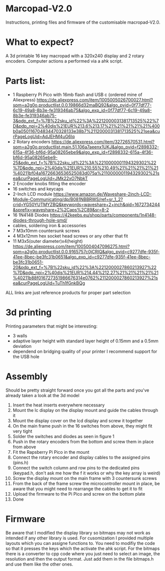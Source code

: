 # Marcopad-V2.0
Instructions, printing files and firmware of the customisable macropad-V2.0.

# What to expect?
A 3d printable 16 key macropad with a 320x240 display and 2 rotary encoders.
Computer actions a performed via a ahk script.

# Parts list:
* 1 Raspberry Pi Pico with 16mb flash and USB c (ordered mine of Aliexpress)
    https://de.aliexpress.com/item/1005005026700027.html?spm=a2g0o.productlist.0.0.19866d32maBQ92&algo_pvid=0f77df77-6c19-49a8-8b3e-fe319346ab75&algo_exp_id=0f77df77-6c19-49a8-8b3e-fe319346ab75-3&pdp_ext_f=%7B%22sku_id%22%3A%2212000031381713525%22%7D&pdp_npi=2%40dis%21EUR%213.6%213.17%21%21%21%21%21%400b0a050116704834470328133e38b7%2112000031381713525%21sea&curPageLogUid=AdJEHM4uG6lq
* 2 Rotary encoders 
    https://de.aliexpress.com/item/32726570531.html?spm=a2g0o.productlist.main.51.106a7aeenx1UKJ&algo_pvid=f2898332-615a-4f36-bf6d-95a08265ebe9&algo_exp_id=f2898332-615a-4f36-bf6d-95a08265ebe9-25&pdp_ext_f=%7B%22sku_id%22%3A%2210000001194329302%22%7D&pdp_npi=2%40dis%21EUR%210.55%210.49%21%21%21%21%21%40211bf04a16726636536525083d075a%2110000001194329302%21sea&curPageLogUid=JMk22xO7NbkT
* 2 Encoder knobs fitting the encoder
* 16 switches and keycaps
* 2-Inch LCD module 
    https://www.amazon.de/Waveshare-2inch-LCD-Module-Communicating/dp/B081NBBRWS/ref=sr_1_2?crid=YG50YUTMYZBQ&keywords=waveshare+2+inch&qid=1672734244&sprefix=waveshare+2%2Caps%2C89&sr=8-2
* 16 1N4148 Diodes
    https://42keebs.eu/shop/parts/components/1n4148-diodes-through-hole-smd/
* cables, soldering iron & accessories
* 7 M3x10mm countersunk screws
* 4 M3x12mm hex socket head screws or any other that fit
* 11 M3x5(outer diameter)x4(height)
    https://de.aliexpress.com/item/1005004047096275.html?spm=a2g0o.productlist.0.0.9165757c0jCRIQ&algo_pvid=c9277dfe-935f-41ee-8bec-be3fc31b0651&algo_exp_id=c9277dfe-935f-41ee-8bec-be3fc31b0651-20&pdp_ext_f=%7B%22sku_id%22%3A%2212000027860213927%22%7D&pdp_npi=2%40dis%21EUR%214.44%212.27%21%21%21%21%21%40211b88f016727351986676314e0762%2112000027860213927%21sea&curPageLogUid=TuTh1fGnkBQg

ALL links are just reference products for proper part selection

# 3d printing 
Printing parameters that might be interesting:
* 3 walls
* adaptive layer height with standard layer height of 0.15mm and a 0.5mm deviation
* dependend on bridging quality of your printer I recommend support for the USB hole

# Assembly 
Should be pretty straight forward once you got all the parts and you've already taken a look at the 3d model
1. Insert the heat inserts everywhere necessary 
2. Mount the lc display on the display mount and guide the cables through it
3. Mount the display cover on the lcd display and screw it together
4. On the main frame push in the 16 switches from above, they might fit very tight
5. Solder the switches and diodes as seen in figure 1
6. Push in the rotary encoders from the bottom and screw them in place from above
7. Fit the Rapsberry Pi Pico in the mount 
8. Connect the rotary encoder and display cables to the assigned pins (pins.h)
9. Connect the switch column and row pins to the dedicated pins  (keypad.h, don't ask me how the f it works or why the key array is weird)
10. Screw the display mount on the main frame with 3 countersunk screws
11. From the back of the frame screw the microcontroller mount in place, be aware that you might need to rearrange the cables to get it to fit
12. Upload the firmware to the Pi Pico and screw on the bottom plate
13. Done

# Firmware
Be aware that I modified the display library so bitmaps may not work as intended if any other library is used.
For cusomization I provided multiple layouts which you can assigne functions to. You need to modifiy the code so that it presses the keys which the activate the ahk script.
For the bitmaps there is a converter to cpp code where you just need to select an image, the resolution and then the output format. Just add them in the file bitmaps.h and use them like the other ones.